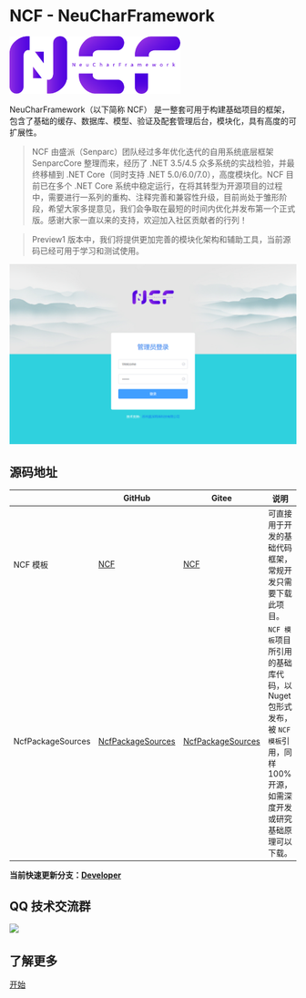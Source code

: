 # NCF - NeuCharFramework

<img src="./images/logo.png" width="300" />

NeuCharFramework（以下简称 NCF） 是一整套可用于构建基础项目的框架，包含了基础的缓存、数据库、模型、验证及配套管理后台，模块化，具有高度的可扩展性。

> NCF 由盛派（Senparc）团队经过多年优化迭代的自用系统底层框架 SenparcCore 整理而来，经历了 .NET 3.5/4.5 众多系统的实战检验，并最终移植到 .NET Core（同时支持 .NET 5.0/6.0/7.0），高度模块化。NCF 目前已在多个 .NET Core 系统中稳定运行，在将其转型为开源项目的过程中，需要进行一系列的重构、注释完善和兼容性升级，目前尚处于雏形阶段，希望大家多提意见，我们会争取在最短的时间内优化并发布第一个正式版。感谢大家一直以来的支持，欢迎加入社区贡献者的行列！

> Preview1 版本中，我们将提供更加完善的模块化架构和辅助工具，当前源码已经可用于学习和测试使用。

<center><img src="./images/login.jpg" /></center>

## 源码地址

|       | GitHub   |  Gitee    | 说明 
|-------|----------|-----------|---------
NCF 模板|[NCF](https://github.com/NeuCharFramework/NCF)|[NCF](https://gitee.com/NeuCharFramework/NCF)| 可直接用于开发的基础代码框架，常规开发只需要下载此项目。
NcfPackageSources |[NcfPackageSources](https://github.com/NeuCharFramework/NcfPackageSources)  |[NcfPackageSources](https://gitee.com/NeuCharFramework/NcfPackageSources)| `NCF 模板`项目所引用的基础库代码，以 Nuget  包形式发布，被 `NCF 模板`引用，同样 100% 开源，如需深度开发或研究基础原理可以下载。

<b>当前快速更新分支：[Developer](https://github.com/NeuCharFramework/NCF/tree/Developer)</b>

## QQ 技术交流群

<img src="https://sdk.weixin.senparc.com/images/QQ_Group_Avatar/NCF/QQ-Group.jpg" width="380" />

## 了解更多

[开始](/start/instruction/about-ncf.html)
